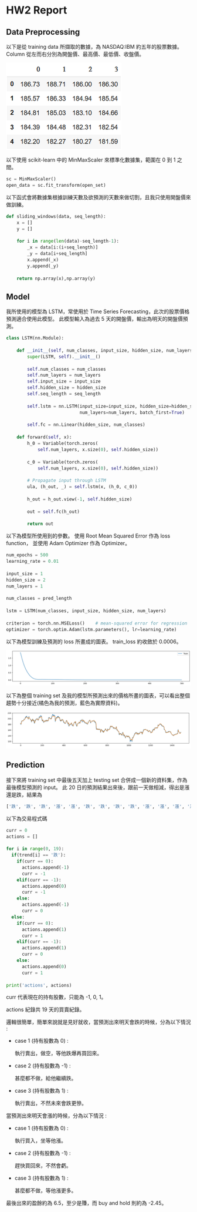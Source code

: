 # HW2 Report

## Data Preprocessing

以下是從 training data 所擷取的數據，為 NASDAQ:IBM 約五年的股票數據。
Column 從左而右分別為開盤價、最高價、最低價、收盤價。

![data explore](images/explore.PNG)

以下使用 scikit-learn 中的 MinMaxScaler 來標準化數據集，範圍在 0 到 1 之間。

```python
sc = MinMaxScaler()
open_data = sc.fit_transform(open_set)
```

以下函式會將數據集根據訓練天數及欲預測的天數來做切割，且我只使用開盤價來做訓練。

```python
def sliding_windows(data, seq_length):
    x = []
    y = []

    for i in range(len(data)-seq_length-1):
        _x = data[i:(i+seq_length)]
        _y = data[i+seq_length]
        x.append(_x)
        y.append(_y)

    return np.array(x),np.array(y)
```

## Model

我所使用的模型為 LSTM，常使用於 Time Series Forecasting，此次的股票價格預測適合使用此模型。
此模型輸入為過去 5 天的開盤價，輸出為明天的開盤價預測。

```python
class LSTM(nn.Module):

    def __init__(self, num_classes, input_size, hidden_size, num_layers):
        super(LSTM, self).__init__()

        self.num_classes = num_classes
        self.num_layers = num_layers
        self.input_size = input_size
        self.hidden_size = hidden_size
        self.seq_length = seq_length

        self.lstm = nn.LSTM(input_size=input_size, hidden_size=hidden_size,
                            num_layers=num_layers, batch_first=True)

        self.fc = nn.Linear(hidden_size, num_classes)

    def forward(self, x):
        h_0 = Variable(torch.zeros(
            self.num_layers, x.size(0), self.hidden_size))

        c_0 = Variable(torch.zeros(
            self.num_layers, x.size(0), self.hidden_size))

        # Propagate input through LSTM
        ula, (h_out, _) = self.lstm(x, (h_0, c_0))

        h_out = h_out.view(-1, self.hidden_size)

        out = self.fc(h_out)

        return out
```

以下為模型所使用到的參數。
使用 Root Mean Squared Error 作為 loss function，
並使用 Adam Optimizer 作為 Optimizer。

```python
num_epochs = 500
learning_rate = 0.01

input_size = 1
hidden_size = 2
num_layers = 1

num_classes = pred_length

lstm = LSTM(num_classes, input_size, hidden_size, num_layers)

criterion = torch.nn.MSELoss()    # mean-squared error for regression
optimizer = torch.optim.Adam(lstm.parameters(), lr=learning_rate)
```

以下為模型訓練及預測的 loss 所畫成的圖表。
train_loss 約收斂於 0.0006。

![train__loss](images/loss.PNG)

以下為整個 training set 及我的模型所預測出來的價格所畫的圖表，可以看出整個趨勢十分接近(橘色為我的預測，藍色為實際資料)。

![all](images/all.PNG)

## Prediction

接下來將 training set 中最後五天加上 testing set 合併成一個新的資料集，作為最後模型預測的 input。
此 20 日的預測結果出來後，跟前一天做相減，得出是漲還是跌，結果為

```python
['跌', '跌', '跌', '漲', '漲', '跌', '跌', '跌', '跌', '漲', '漲', '漲', '漲', '漲', '漲', '漲', '漲', '跌', '跌']
```

以下為交易程式碼

```python
curr = 0
actions = []

for i in range(0, 19):
  if(trend[i] == '跌'):
    if(curr == 0):
      actions.append(-1)
      curr = -1
    elif(curr == -1):
      actions.append(0)
      curr = -1
    else:
      actions.append(-1)
      curr = 0
  else:
    if(curr == 0):
      actions.append(1)
      curr = 1
    elif(curr == -1):
      actions.append(1)
      curr = 0
    else:
      actions.append(0)
      curr = 1

print('actions', actions)
```

curr 代表現在的持有股數，只能為 -1, 0, 1。

actions 紀錄共 19 天的買賣紀錄。

邏輯很簡單，簡單來說就是見好就收，當預測出來明天會跌的時候，分為以下情況 :

* case 1 (持有股數為 0) :

  執行賣出，做空，等他跌爆再買回來。

* case 2 (持有股數為 -1) :

  甚麼都不做，給他繼續跌。

* case 3 (持有股數為 1) :

  執行賣出，不然未來會跌更慘。

當預測出來明天會漲的時候，分為以下情況 :

* case 1 (持有股數為 0) :

  執行買入，坐等他漲。

* case 2 (持有股數為 -1) :

  趕快買回來，不然會虧。

* case 3 (持有股數為 1) :

  甚麼都不做，等他漲更多。

最後出來的盈餘約為 6.5，至少是賺，而 buy and hold 則約為 -2.45。

